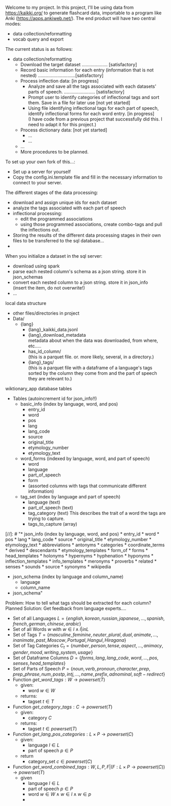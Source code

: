 
Welcome to my project. In this project, I'll be using data from https://kaikki.org/ to generate flashcard data, importable to a program like Anki (https://apps.ankiweb.net/).
The end product will have two central modes:
* data collection/reformatting
* vocab query and export






The current status is as follows:

* data collection/reformatting
  * Download the target dataset .................... [satisfactory]
  * Record basic information for each entry (information that is not nested) .............................[satisfactory]
  * Process inflection data: [in progress]
    * Analyze and save all the tags associated with each datasets' parts of speech. ........................ [satisfactory]
    * Prompt user to identify categories of inflectional tags and sort them. Save in a file for later use [not yet started]
    * Using file identifying inflectional tags for each part of speech, identify inflectional forms for each word entry. [in progress] <br/> (I have code from a previous project that successfully did this. I need to adapt it for this project.)
  * Process dictionary data: [not yet started]
    * ...
    * ...
  * ...
  * More procedures to be planned.

To set up your own fork of this...:
* Set up a server for yourself
* Copy the config.ini.template file and fill in the necessary information to connect to your server.



The different stages of the data processing:
* download and assign unique ids for each dataset
* analyze the tags associated with each part of speech
* inflectional processing:
  * edit the programmed associations
  * using those programmed associations, create combo-tags and pull the inflections out.
* Storing the results of the different data processing stages in their own files to be transferred to the sql database...
* 

When you initialize a dataset in the sql server:
* download using spark
* parse each nested column's schema as a json string. store it in json_schemas
* convert each nested column to a json string. store it in json_info <br/>(insert the item, do not overwrite!)
* ...

local data structure
* other files/directories in project
* Data/
  * {lang}
    * {lang}_kaikki_data.jsonl
    * {lang}_download_metadata  <br/> metadata about when the data was downloaded, from where, etc.....
    * has_id_column/  <br/> (this is a parquet file. or. more likely, several, in a directory.)
    * {lang}_tags/  <br/> (this is a parquet file with a dataframe of a language's tags sorted by the column they come from and the part of speech they are relevant to.)

wiktionary_app database tables
* Tables (autoincrement id for json_info!!)
  * basic_info (index by language, word, and pos)
    * entry_id
    * word
    * pos
    * lang
    * lang_code
    * source
    * original_title
    * etymology_number
    * etymology_text
  * word_forms (indexed by language, word, and part of speech)
    * word
    * language
    * part_of_speech
    * form
    * (assorted columns with tags that communicate different information)
  * tag_set (index by language and part of speech)
    * language (text)
    * part_of_speech (text)
    * tag_category (text) This describes the trait of a word the tags are trying to capture.
    * tags_to_capture (array)


[//]: # "* json_info (index by language, word, and pos)
    * entry_id
    * word
    * pos
    * lang
    * lang_code
    * source
    * original_title
    * etymology_number
    * etymology_text
    * abbreviations
    * antonyms
    * categories
    * coordinate_terms
    * derived
    * descendants
    * etymology_templates
    * form_of
    * forms
    * head_templates
    * holonyms
    * hypernyms
    * hyphenation
    * hyponyms
    * inflection_templates
    * info_templates
    * meronyms
    * proverbs
    * related
    * senses
    * sounds
    * source
    * synonyms
    * wikipedia
  * json_schema (index by language and column_name)
    * language
    * column_name
  * json_schema"



Problem: How to tell what tags should be extracted for each column?
Planned Solution: 
Get feedback from language experts....

* Set of all Languages $L = \{ english, korean, russian, japanese, \dots, spanish, french, german, chinese, arabic\}$
* Set of all Words $w$ with $w \in l \wedge l |in L$
* Set of Tags $T = \{masculine, feminine, neuter, plural, dual, animate, \dots, inanimate, past,  Moscow, Portugal, Hangul, Hiragana\}$
* Set of Tag Categories $C_t = \{number, person, tense, aspect, \dots,  animacy, gender, mood, writing\_system, usage\}$
* Set of Dataframe Columns $D = \{forms, lang, lang\_code, word, \dots, pos, senses, head\_templates\}$
* Set of Parts of Speech $P = \{ noun, verb, pronoun, character, prep, prep\_phrase, num, postp, intj, \dots,  name, prefix, adnominal, soft-redirect\}$
* Function $get\_word\_tags: W \rightarrow powerset(T)$
  * given:
    * word $w \in W$
  * returns:
    * tagset $t \in T$
* Function $get\_category\_tags: C \rightarrow powerset(T)$
  * given:
    * category $C$
  * returns:
    * tagset $t \in powerset(T)$
* Function $get\_lang\_pos\_categories: L \times P\rightarrow powerset(C)$
  * given:
    * language $l \in L$
    * part of speech $p \in P$
  * return
    * category_set $c \in powerset(C)$
* Function $get\_word\_combined\_tags: W, L, P, F|(F: L \times P \rightarrow powerset(C)) \rightarrow powerset(T)$
  * given
    * language $l \in L$
    * part of speech $p \in P$
    * word $w \in W \wedge w \in l \wedge w \in p$
    * 
